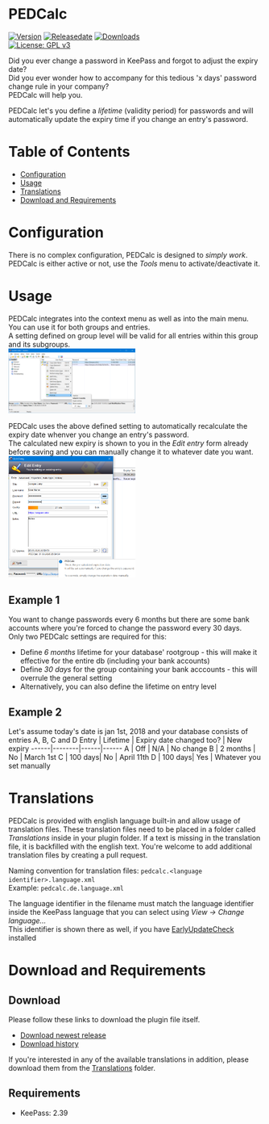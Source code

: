 # PEDCalc
[![Version](https://img.shields.io/github/release/rookiestyle/pedcalc)](https://github.com/rookiestyle/pedcalc/releases/latest)
[![Releasedate](https://img.shields.io/github/release-date/rookiestyle/pedcalc)](https://github.com/rookiestyle/pedcalc/releases/latest)
[![Downloads](https://img.shields.io/github/downloads/rookiestyle/pedcalc/total?color=%2300cc00)](https://github.com/rookiestyle/pedcalc/releases/latest/download/PEDCalc.plgx)\
[![License: GPL v3](https://img.shields.io/github/license/rookiestyle/pedcalc)](https://www.gnu.org/licenses/gpl-3.0)

Did you ever change a password in KeePass and forgot to adjust the expiry date?  
Did you ever wonder how to accompany for this tedious 'x days' password change rule in your company?  
PEDCalc will help you.

PEDCalc let's you define a *lifetime* (validity period) for passwords and will automatically update the expiry time if you change an entry's password.

# Table of Contents
- [Configuration](#configuration)
- [Usage](#usage)
- [Translations](#translations)
- [Download and Requirements](#download-and-requirements)

# Configuration
There is no complex configuration, PEDCalc is designed to *simply work*.  
PEDCalc is either active or not, use the *Tools* menu to activate/deactivate it.

# Usage
PEDCalc integrates into the context menu as well as into the main menu.  
You can use it for both groups and entries.  
A setting defined on group level will be valid for all entries within this group and its subgroups.  
<img src="images/PEDCalc%20context%20menu.png" width="50%" height="50%" alt="Context menu integration" />  

PEDCalc uses the above defined setting to automatically recalculate the expiry date whenver you change an entry's password.  
The calculated new expiry is shown to you in the *Edit entry* form already before saving and you can manually change it to whatever date you want.  
<img src="images/PEDCalc%20password%20change.png" width="50%" height="50%" alt="Password change" />

## Example 1
You want to change passwords every 6 months but there are some bank accounts where you're forced to change the password every 30 days.  
Only two PEDCalc settings are required for this:  
- Define *6 months* lifetime for your database' rootgroup - this will make it effective for the entire db (including your bank accounts)
- Define *30 days* for the group containing your bank acccounts - this will overrule the general setting
- Alternatively, you can also define the lifetime on entry level

## Example 2
Let's assume today's date is jan 1st, 2018 and your database consists of entries A, B, C and D
Entry | Lifetime | Expiry date changed too? | New expiry
------|--------|------|------
A | Off | N/A | No change
B | 2 months | No | March 1st
C | 100 days| No | April 11th
D | 100 days| Yes | Whatever you set manually

# Translations
PEDCalc is provided with english language built-in and allow usage of translation files.
These translation files need to be placed in a folder called *Translations* inside in your plugin folder.
If a text is missing in the translation file, it is backfilled with the english text.
You're welcome to add additional translation files by creating a pull request.

Naming convention for translation files: `pedcalc.<language identifier>.language.xml`\
Example: `pedcalc.de.language.xml`
  
The language identifier in the filename must match the language identifier inside the KeePass language that you can select using *View -> Change language...*\
This identifier is shown there as well, if you have [EarlyUpdateCheck](https://github.com/rookiestyle/earlyupdatecheck) installed

# Download and Requirements
## Download
Please follow these links to download the plugin file itself.
- [Download newest release](https://github.com/rookiestyle/pedcalc/releases/latest/download/PEDCalc.plgx)
- [Download history](https://github.com/rookiestyle/pedcalc/releases)

If you're interested in any of the available translations in addition, please download them from the [Translations](Translations) folder.
## Requirements
* KeePass: 2.39
